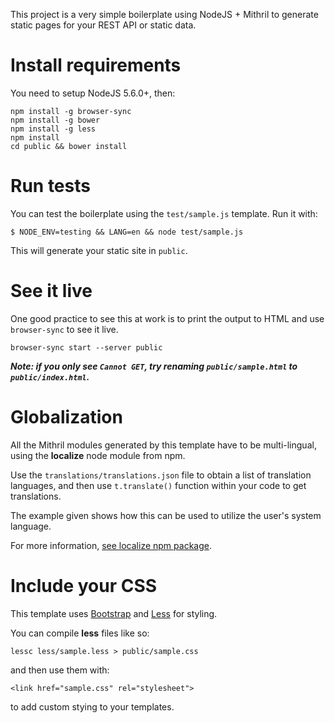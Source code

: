 This project is a very simple boilerplate using NodeJS + Mithril to generate static pages for your REST API or static data.

Install requirements
====================

You need to setup NodeJS 5.6.0+, then:

    npm install -g browser-sync
    npm install -g bower
    npm install -g less
    npm install
    cd public && bower install

Run tests
=========
You can test the boilerplate using the `test/sample.js` template. Run it with:

    $ NODE_ENV=testing && LANG=en && node test/sample.js

This will generate your static site in `public`.

See it live
============
One good practice to see this at work is to print the output to HTML and use `browser-sync` to see it live.

    browser-sync start --server public

***Note: if you only see `Cannot GET`, try renaming `public/sample.html` to `public/index.html`.***


Globalization
================================================
All the Mithril modules generated by this template have to be multi-lingual, using the **localize** node module from npm. 

Use the `translations/translations.json` file to obtain a list of translation languages, and then use ```t.translate()``` function within your code to get translations.

The example given shows how this can be used to utilize the user's system language.

For more information, [see localize npm package](https://www.npmjs.com/package/localize).

Include your CSS
================================================
This template uses [Bootstrap] and [Less] for styling.

You can compile **less** files like so:

    lessc less/sample.less > public/sample.css

and then use them with:

    <link href="sample.css" rel="stylesheet">

to add custom stying to your templates.

[Bootstrap]: http://getbootstrap.com "Bootstrap is the most popular HTML, CSS, and JS framework"
[Less]: http://lesscss.org
